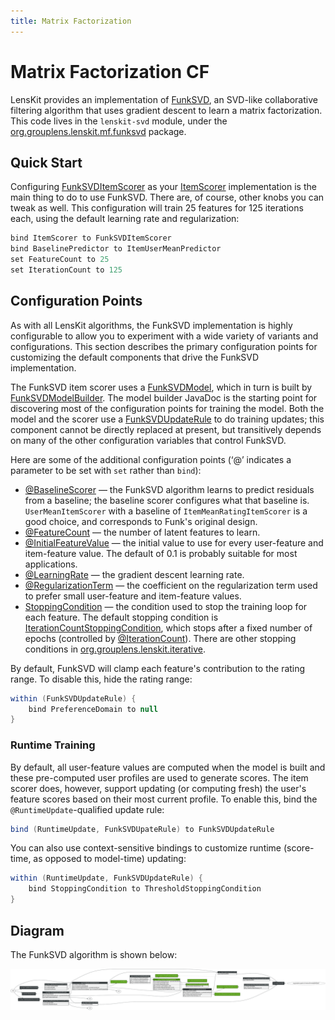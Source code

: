 ```yaml
---
title: Matrix Factorization
---
```


# Matrix Factorization CF

[org.grouplens.lenskit.mf.funksvd]: http://lenskit.grouplens.org/apidocs/org/grouplens/lenskit/mf/funksvd/package-summary.html
[FunkSVD]: http://sifter.org/~simon/journal/20061211.html

LensKit provides an implementation of [FunkSVD][], an SVD-like collaborative filtering algorithm that uses gradient descent to learn a matrix factorization.  This code lives in the `lenskit-svd` module, under the [org.grouplens.lenskit.mf.funksvd][] package.

## Quick Start

[FunkSVDItemScorer]: http://lenskit.grouplens.org/apidocs/org/grouplens/lenskit/mf/funksvd/FunkSVDItemScorer.html
[ItemScorer]: http://lenskit.grouplens.org/apidocs/org/grouplens/lenskit/ItemScorer.html

Configuring [FunkSVDItemScorer][] as your [ItemScorer][] implementation is the main thing to do to use FunkSVD.  There are, of course, other knobs you can tweak as well.  This configuration will train 25 features for 125 iterations each, using the default learning rate and regularization:

~~~groovy
bind ItemScorer to FunkSVDItemScorer
bind BaselinePredictor to ItemUserMeanPredictor
set FeatureCount to 25
set IterationCount to 125
~~~

## Configuration Points

As with all LensKit algorithms, the FunkSVD implementation is highly configurable to allow you to experiment with a wide variety of variants and configurations.  This section describes the primary configuration points for customizing the default components that drive the FunkSVD implementation.

[FunkSVDUpdateRule]: http://lenskit.grouplens.org/apidocs/org/grouplens/lenskit/mf/funksvd/FunkSVDUpdateRule.html
[FunkSVDModel]: http://lenskit.grouplens.org/apidocs/org/grouplens/lenskit/mf/funksvd/FunkSVDModel.html
[FunkSVDModelBuilder]: http://lenskit.grouplens.org/apidocs/org/grouplens/lenskit/mf/funksvd/FunkSVDModelBuilder.html
The FunkSVD item scorer uses a [FunkSVDModel][], which in turn is built by [FunkSVDModelBuilder][].  The model builder JavaDoc is the starting point for discovering most of the configuration points for training the model.  Both the model and the scorer use a [FunkSVDUpdateRule][] to do training updates; this component cannot be directly replaced at present, but transitively depends on many of the other configuration variables that control FunkSVD.

Here are some of the additional configuration points (‘@’ indicates a parameter to be set with `set` rather than `bind`):

[@BaselineScorer]: http://lenskit.grouplens.org/apidocs/org/grouplens/lenskit/baseline/BaselineScorer.html
[@FeatureCount]: http://lenskit.grouplens.org/apidocs/org/grouplens/lenskit/mf/funksvd/FeatureCount.html
[@InitialFeatureValue]: http://lenskit.grouplens.org/apidocs/org/grouplens/lenskit/mf/funksvd/InitialFeatureValue.html
[@LearningRate]: http://lenskit.grouplens.org/apidocs/org/grouplens/lenskit/iterative/LearningRate.html
[@RegularizationTerm]: http://lenskit.grouplens.org/apidocs/org/grouplens/lenskit/iterative/RegularizationTerm.html
[org.grouplens.lenskit.iterative]: http://lenskit.grouplens.org/apidocs/org/grouplens/lenskit/iterative/package-summary.html
[StoppingCondition]: http://lenskit.grouplens.org/apidocs/org/grouplens/lenskit/iterative/StoppingCondition.html
[IterationCountStoppingCondition]: http://lenskit.grouplens.org/apidocs/org/grouplens/lenskit/iterative/IterationCountStoppingCondition.html
[@IterationCount]: http://lenskit.grouplens.org/apidocs/org/grouplens/lenskit/iterative/IterationCount.html

- [@BaselineScorer][] — the FunkSVD algorithm learns to predict residuals from a baseline; the baseline scorer configures what that baseline is.  `UserMeanItemScorer` with a baseline of `ItemMeanRatingItemScorer` is a good choice, and corresponds to Funk's original design.
- [@FeatureCount][] — the number of latent features to learn.
- [@InitialFeatureValue][] — the initial value to use for every user-feature and item-feature value.  The default of 0.1 is probably suitable for most applications.
- [@LearningRate][] — the gradient descent learning rate.
- [@RegularizationTerm][] — the coefficient on the regularization term used to prefer small user-feature and item-feature values.
- [StoppingCondition][] — the condition used to stop the training loop for each feature.  The default stopping condition is [IterationCountStoppingCondition][], which stops after a fixed number of epochs (controlled by [@IterationCount][]).  There are other stopping conditions in [org.grouplens.lenskit.iterative][].

By default, FunkSVD will clamp each feature's contribution to the rating range.  To disable this, hide the rating range:

~~~groovy
within (FunkSVDUpdateRule) {
    bind PreferenceDomain to null
}
~~~

### Runtime Training

By default, all user-feature values are computed when the model is built and these pre-computed user profiles are used to generate scores.  The item scorer does, however, support updating (or computing fresh) the user's feature scores based on their most current profile.  To enable this, bind the `@RuntimeUpdate`-qualified update rule:

~~~groovy
bind (RuntimeUpdate, FunkSVDUpateRule) to FunkSVDUpdateRule
~~~

You can also use context-sensitive bindings to customize runtime (score-time, as opposed to model-time) updating:

~~~groovy
within (RuntimeUpdate, FunkSVDUpdateRule) {
    bind StoppingCondition to ThresholdStoppingCondition
}
~~~

## Diagram

The FunkSVD algorithm is shown below:

![FunkSVD Components](funksvd.svg)

